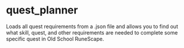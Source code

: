 # quest_planner
Loads all quest requirements from a .json file and allows you to find out what skill, quest, and other requirements are needed to complete some specific quest in Old School RuneScape.
